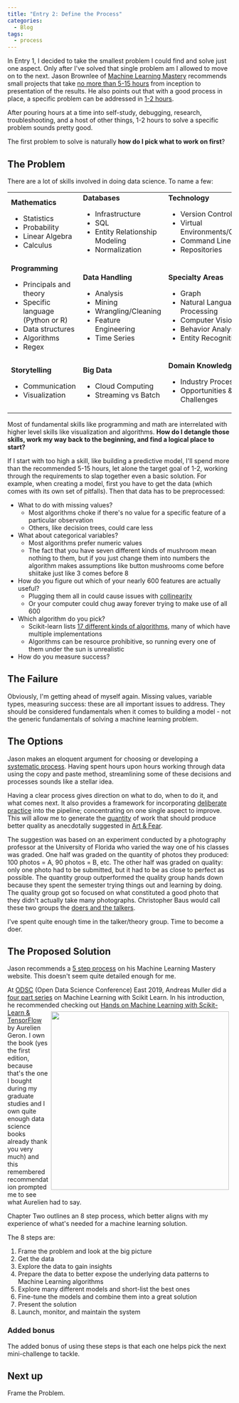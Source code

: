 ```yaml
---
title: "Entry 2: Define the Process"
categories:
  - Blog
tags:
  - process
---
```


In Entry 1, I decided to take the smallest problem I could find and solve just one aspect. Only after I've solved that single problem am I allowed to move on to the next. Jason Brownlee of [Machine Learning Mastery](https://machinelearningmastery.com/start-here/) recommends small projects that take [no more than 5-15 hours](https://machinelearningmastery.com/self-study-machine-learning-projects/) from inception to presentation of the results. He also points out that with a good process in place, a specific problem can be addressed in [1-2 hours](https://machinelearningmastery.com/practice-machine-learning-with-small-in-memory-datasets-from-the-uci-machine-learning-repository/).

After pouring hours at a time into self-study, debugging, research, troubleshooting, and a host of other things, 1-2 hours to solve a specific problem sounds pretty good.

The first problem to solve is naturally **how do I pick what to work on first**?

## The Problem

There are a lot of skills involved in doing data science. To name a few:

<table>
    <tr>
        <td><b>Mathematics</b>
            <ul>
                <li>Statistics</li>
                <li>Probability</li>
                <li>Linear Algebra</li>
                <li>Calculus</li>
            </ul>
        </td>
        <td><b>Databases</b>
            <ul>
                <li>Infrastructure</li>
                <li>SQL</li>
                <li>Entity Relationship Modeling</li>
                <li>Normalization</li>
            </ul>
        </td>
        <td><b>Technology</b>
            <ul>
                <li>Version Control</li>
                <li>Virtual Environments/Containers</li>
                <li>Command Line Interface</li>
                <li>Repositories</li>
            </ul>
        </td>
    </tr>
    <tr>
        <td><b>Programming</b>
            <ul>
                <li>Principals and theory</li>
                <li>Specific language (Python or R)</li>
                <li>Data structures</li>
                <li>Algorithms</li>
                <li>Regex</li>
            </ul>
        </td>
        <td><b>Data Handling</b>
            <ul>
                <li>Analysis</li>
                <li>Mining</li>
                <li>Wrangling/Cleaning</li>
                <li>Feature Engineering</li>
                <li>Time Series</li>
            </ul>
        </td>
        <td><b>Specialty Areas</b>
            <ul>
                <li>Graph</li>
                <li>Natural Language Processing</li>
                <li>Computer Vision</li>
                <li>Behavior Analysis</li>
                <li>Entity Recognition</li>
            </ul>
        </td>
    </tr>
    <tr>
        <td><b>Storytelling</b>
            <ul>
                <li>Communication</li>
                <li>Visualization</li>
            </ul>
        </td>
        <td><b>Big Data</b>
            <ul>
                <li>Cloud Computing</li>
                <li>Streaming vs Batch</li>
            </ul>
            </td>
        <td><b>Domain Knowledge</b>
            <ul>
                <li>Industry Processes</li>
                <li>Opportunities & Challenges</li>
            </ul>
        </td>
    </tr>
</table>

Most of fundamental skills like programming and math are interrelated with higher level skills like visualization and algorithms. **How do I detangle those skills, work my way back to the beginning, and find a logical place to start?**

If I start with too high a skill, like building a predictive model, I'll spend more than the recommended 5-15 hours, let alone the target goal of 1-2, working through the requirements to slap together even a basic solution. For example, when creating a model, first you have to get the data (which comes with its own set of pitfalls). Then that data has to be preprocessed:
- What to do with missing values?
  - Most algorithms choke if there's no value for a specific feature of a particular observation
  - Others, like decision trees, could care less
- What about categorical variables?
  - Most algorithms prefer numeric values
  - The fact that you have seven different kinds of mushroom mean nothing to them, but if you just change them into numbers the algorithm makes assumptions like button mushrooms come before shiitake just like 3 comes before 8
- How do you figure out which of your nearly 600 features are actually useful?
  - Plugging them all in could cause issues with [collinearity](http://www.stat.tamu.edu/~hart/652/collinear.pdf)
  - Or your computer could chug away forever trying to make use of all 600
- Which algorithm do you pick?
  - Scikit-learn lists [17 different kinds of algorithms](https://scikit-learn.org/stable/supervised_learning.html), many of which have multiple implementations
  - Algorithms can be resource prohibitive, so running every one of them under the sun is unrealistic
- How do you measure success?

## The Failure

Obviously, I'm getting ahead of myself again. Missing values, variable types, measuring success: these are all important issues to address. They should be considered fundamentals when it comes to building a model - not the generic fundamentals of solving a machine learning problem.

## The Options

Jason makes an eloquent argument for choosing or developing a [systematic process](https://machinelearningmastery.com/process-for-working-through-machine-learning-problems/). Having spent hours upon hours working through data using the copy and paste method, streamlining some of these decisions and processes sounds like a stellar idea.

Having a clear process gives direction on what to do, when to do it, and what comes next. It also provides a framework for incorporating [deliberate practice](https://jamesclear.com/deliberate-practice-theory) into the pipeline; concentrating on one single aspect to improve. This will allow me to generate the [quantity](https://jamesclear.com/repetitions) of work that should produce better quality as anecdotally suggested in [Art & Fear](https://www.amazon.com/gp/product/0961454733/ref=as_li_qf_sp_asin_il_tl?ie=UTF8&camp=1789&creative=9325&creativeASIN=0961454733&linkCode=as2&tag=jamesclear-20&linkId=CYEZ57AX7IODGHWX).

The suggestion was based on an experiment conducted by a photography professor at the University of Florida who varied the way one of his classes was graded. One half was graded on the quantity of photos they produced: 100 photos = A, 90 photos = B, etc. The other half was graded on quality: only one photo had to be submitted, but it had to be as close to perfect as possible. The quantity group outperformed the quality group hands down because they spent the semester trying things out and learning by doing. The quality group got so focused on what constituted a good photo that they didn't actually take many photographs. Christopher Baus would call these two groups the [doers and the talkers](https://baus.net/doersandtalkers/).

I've spent quite enough time in the talker/theory group. Time to become a doer.

## The Proposed Solution

Jason recommends a [5 step process](https://machinelearningmastery.com/process-for-working-through-machine-learning-problems/) on his Machine Learning Mastery website. This doesn't seem quite detailed enough for me.

At [ODSC](https://odsc.com/) (Open Data Science Conference) East 2019, Andreas Muller did a [four part series](https://github.com/amueller/ml-workshop-1-of-4) on Machine Learning with Scikit Learn. In his introduction, he recommended checking out<img src="../img/ds_books_sm.jpg" width=400 align='right' style="margin:6px 6px"> [Hands on Machine Learning with Scikit-Learn & TensorFlow](https://www.amazon.com/Hands-Machine-Learning-Scikit-Learn-TensorFlow/dp/1491962291) by Aurelien Geron. I own the book (yes the first edition, because that's the one I bought during my graduate studies and I own quite enough data science books already thank you very much) and this remembered recommendation prompted me to see what Aurelien had to say.

Chapter Two outlines an 8 step process, which better aligns with my experience of what's needed for a machine learning solution.

The 8 steps are:

1. Frame the problem and look at the big picture
2. Get the data
3. Explore the data to gain insights
4. Prepare the data to better expose the underlying data patterns to Machine Learning algorithms
5. Explore many different models and short-list the best ones
6. Fine-tune the models and combine them into a great solution
7. Present the solution
8. Launch, monitor, and maintain the system

### Added bonus

The added bonus of using these steps is that each one helps pick the next mini-challenge to tackle.

## Next up

Frame the Problem.